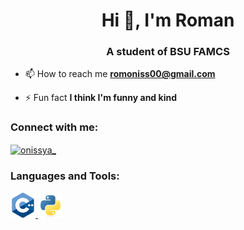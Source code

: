 <h1 align="center">Hi 👋, I'm Roman</h1>
<h3 align="center">A student of BSU FAMCS</h3>

- 📫 How to reach me **romoniss00@gmail.com**

- ⚡ Fun fact **I think I'm funny and kind**

<h3 align="left">Connect with me:</h3>
<p align="left">
<a href="https://instagram.com/onissya_" target="blank"><img align="center" src="https://raw.githubusercontent.com/rahuldkjain/github-profile-readme-generator/master/src/images/icons/Social/instagram.svg" alt="onissya_" height="30" width="40" /></a>
</p>

<h3 align="left">Languages and Tools:</h3>
<p align="left"> <a href="https://www.w3schools.com/cpp/" target="_blank" rel="noreferrer"> <img src="https://raw.githubusercontent.com/devicons/devicon/master/icons/cplusplus/cplusplus-original.svg" alt="cplusplus" width="40" height="40"/> </a> <a href="https://www.python.org" target="_blank" rel="noreferrer"> <img src="https://raw.githubusercontent.com/devicons/devicon/master/icons/python/python-original.svg" alt="python" width="40" height="40"/> </a> </p>
